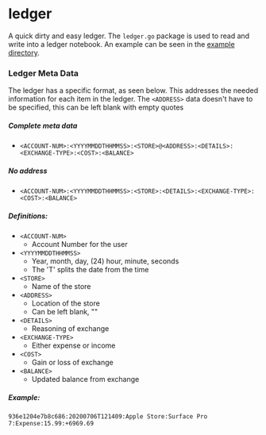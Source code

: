 # ledger
A quick dirty and easy ledger. The `ledger.go` package is used to read and write into a ledger notebook. An example can be seen in the <a href="https://github.com/loerac/ledger/tree/trunk/example" target="_blank">example directory</a>.

### Ledger Meta Data
The ledger has a specific format, as seen below. This addresses the needed information for each item in the ledger.
The `<ADDRESS>` data doesn't have to be specified, this can be left blank with empty quotes

##### Complete meta data
*  `<ACCOUNT-NUM>:<YYYYMMDDTHHMMSS>:<STORE>@<ADDRESS>:<DETAILS>:<EXCHANGE-TYPE>:<COST>:<BALANCE>`

##### No address
* `<ACCOUNT-NUM>:<YYYYMMDDTHHMMSS>:<STORE>:<DETAILS>:<EXCHANGE-TYPE>:<COST>:<BALANCE>`

##### Definitions:
* `<ACCOUNT-NUM>`
  * Account Number for the user
* `<YYYYMMDDTHHMMSS>`
  * Year, month, day, (24) hour, minute, seconds
  * The 'T' splits the date from the time
* `<STORE>`
  * Name of the store
* `<ADDRESS>`
  * Location of the store
  * Can be left blank, ""
* `<DETAILS>`
  * Reasoning of exchange
* `<EXCHANGE-TYPE>`
  * Either expense or income
* `<COST>`
  * Gain or loss of exchange
* `<BALANCE>`
  * Updated balance from exchange

##### Example:
`936e1204e7b8c686:20200706T121409:Apple Store:Surface Pro 7:Expense:15.99:+6969.69`
